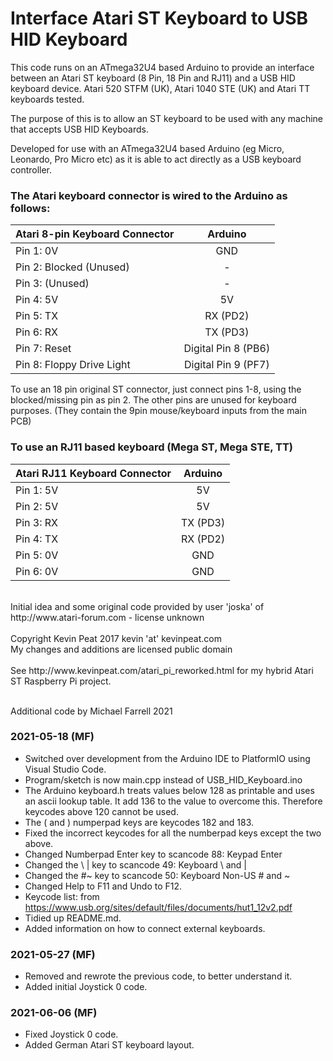 Interface Atari ST Keyboard to USB HID Keyboard
===============================================

This code runs on an ATmega32U4 based Arduino to provide an interface between an Atari ST keyboard (8 Pin, 18 Pin and RJ11) and a USB HID keyboard device.
Atari 520 STFM (UK), Atari 1040 STE (UK) and Atari TT keyboards tested.

The purpose of this is to allow an ST keyboard to be used with any machine that accepts USB HID Keyboards.

Developed for use with an ATmega32U4 based Arduino (eg Micro, Leonardo, Pro Micro etc) as it is able to act directly as a USB keyboard controller.

### The Atari keyboard connector is wired to the Arduino as follows:

| Atari 8-pin Keyboard Connector  | Arduino |
| ------------------------------- |:-------:|
| Pin 1: 0V | GND |
| Pin 2: Blocked (Unused) | - |
| Pin 3: (Unused) | - |
| Pin 4: 5V | 5V |
| Pin 5: TX | RX (PD2) |
| Pin 6: RX | TX (PD3) |
| Pin 7: Reset | Digital Pin 8 (PB6) |
| Pin 8: Floppy Drive Light |  Digital Pin 9 (PF7) |


To use an 18 pin original ST connector, just connect pins 1-8, using the blocked/missing pin as pin 2.
The other pins are unused for keyboard purposes. (They contain the 9pin mouse/keyboard inputs from the main PCB)

### To use an RJ11 based keyboard (Mega ST, Mega STE, TT)

| Atari RJ11 Keyboard Connector  | Arduino |
| ------------------------------ |:-------:|
| Pin 1: 5V | 5V |
| Pin 2: 5V | 5V |
| Pin 3: RX | TX (PD3) |
| Pin 4: TX | RX (PD2) |
| Pin 5: 0V | GND |
| Pin 6: 0V | GND |

<br>
Initial idea and some original code provided by user 'joska' of http://www.atari-forum.com - license unknown <br><br>
Copyright Kevin Peat 2017 kevin 'at' kevinpeat.com <br>
My changes and additions are licensed public domain <br><br>
See http://www.kevinpeat.com/atari_pi_reworked.html for my hybrid Atari ST Raspberry Pi project.<br><br>

Additional code by Michael Farrell 2021

### 2021-05-18 (MF)

* Switched over development from the Arduino IDE to PlatformIO using Visual Studio Code.
* Program/sketch is now main.cpp instead of USB_HID_Keyboard.ino
* The Arduino keyboard.h treats values below 128 as printable and uses an ascii lookup table. It add 136 to the value to overcome this. Therefore keycodes above 120 cannot be used.
* The ( and ) numperpad keys are keycodes 182 and 183.
* Fixed the incorrect keycodes for all the numberpad keys except the two above.
* Changed Numberpad Enter key to scancode 88: Keypad Enter
* Changed the \ | key to scancode 49: Keyboard \ and |
* Changed the #~ key to scancode 50: Keyboard Non-US # and ~
* Changed Help to F11 and Undo to F12.
* Keycode list: from https://www.usb.org/sites/default/files/documents/hut1_12v2.pdf
* Tidied up README.md.
* Added information on how to connect external keyboards.

### 2021-05-27 (MF)

* Removed and rewrote the previous code, to better understand it.
* Added initial Joystick 0 code.

### 2021-06-06 (MF)

* Fixed Joystick 0 code.
* Added German Atari ST keyboard layout.
